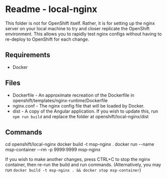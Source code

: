 # Readme - local-nginx

This folder is not for OpenShift itself. Rather, it is for setting up the nginx server on your local machine to try and closer replicate the OpenShift environment.  This allows you to rapidly test nginx configs without having to re-deploy to OpenShift for each change.

## Requirements

* Docker

## Files

* Dockerfile - An approximate recreation of the Dockerfile in openshift/templates/nginx-runtime/Dockerfile
* nginx.conf - The nginx config file that will be loaded by Docker. 
* dist - A copy of the Angular application.  If you wish to update this, run `npm run build` and replace the folder at openshift/local-nginx/dist

## Commands

  cd openshift/local-nginx
  docker build -t msp-nginx .
  docker run --name msp-container --rm -p 9999:9999 msp-nginx

If you wish to make another changes, press CTRL+C to stop the nginx container, then re-run the build and run commands.  (Alternatively, you may run `docker build -t msp-nginx . && docker stop msp-container`)
